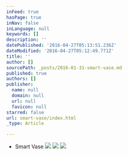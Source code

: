 ```yaml
---
inFeed: true
hasPage: true
inNav: false
inLanguage: null
keywords: []
description: ''
datePublished: '2016-04-27T05:13:51.236Z'
dateModified: '2016-04-27T05:12:49.771Z'
title: ''
author: []
sourcePath: _posts/2016-01-31-smart-vase.md
published: true
authors: []
publisher:
  name: null
  domain: null
  url: null
  favicon: null
starred: false
url: smart-vase/index.html
_type: Article

---
```

* Smart Vase
![](https://the-grid-user-content.s3-us-west-2.amazonaws.com/5df08931-0f91-40b8-9ef9-ec992633d963.jpg)
![](https://the-grid-user-content.s3-us-west-2.amazonaws.com/59aaec6f-efe2-4c0b-b58f-4167a19a940f.jpg)
![](https://the-grid-user-content.s3-us-west-2.amazonaws.com/c8432f25-87b7-41a0-a2a8-f5163e6a237e.jpg)